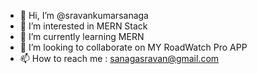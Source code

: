 - 👋 Hi, I’m @sravankumarsanaga
- 👀 I’m interested in MERN Stack
- 🌱 I’m currently learning MERN
- 💞️ I’m looking to collaborate on MY RoadWatch Pro APP 
- 📫 How to reach me : sanagasravan@gmail.com


<!---
sravankumarsanaga/sravankumarsanaga is a ✨ special ✨ repository because its `README.md` (this file) appears on your GitHub profile.
You can click the Preview link to take a look at your changes.
--->
